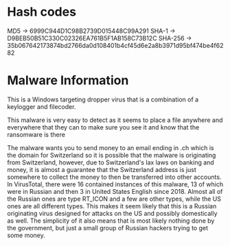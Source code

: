 # Hash codes
  MD5 -> 6999C944D1C98B2739D015448C99A291
  SHA-1 -> D9BEB50B51C330C02326EA761B5F1AB158C73B12C
  SHA-256 -> 35b067642173874bd2766da0d108401b4cf45d6e2a8b3971d95bf474be4f6282
  
# Malware Information  
This is a Windows targeting dropper virus that is a combination of a keylogger and filecoder.

This malware is very easy to detect as it seems to place a file anywhere and everywhere that they can to make sure you see it and know that the ransomware is there

The malware wants you to send money to an email ending in .ch which is the domain for Switzerland so it is possible that the malware is originating from Switzerland, however, due to Switzerland's lax laws on banking and money, it is almost a guarantee that the Switzerland address is just somewhere to collect the money to then be transferred into other accounts. In VirusTotal, there were 16 contained instances of this malware, 13 of which were in Russian and then 3 in United States English since 2018. Almost all of the Russian ones are type RT_ICON and a few are other types, while the US ones are all different types. This makes it seem likely that this is a Russian originating virus designed for attacks on the US and possibly domestically as well. The simplicity of it also means that is most likely nothing done by the government, but just a small group of Russian hackers trying to get some money.
